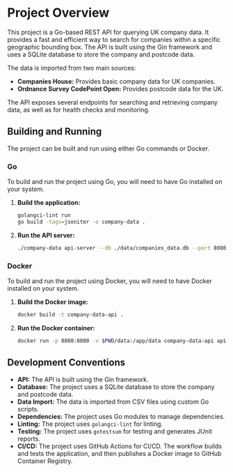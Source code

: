 # Project Overview

This project is a Go-based REST API for querying UK company data. It provides a fast and efficient way to search for companies within a specific geographic bounding box. The API is built using the Gin framework and uses a SQLite database to store the company and postcode data.

The data is imported from two main sources:

*   **Companies House:** Provides basic company data for UK companies.
*   **Ordnance Survey CodePoint Open:** Provides postcode data for the UK.

The API exposes several endpoints for searching and retrieving company data, as well as for health checks and monitoring.

## Building and Running

The project can be built and run using either Go commands or Docker.

### Go

To build and run the project using Go, you will need to have Go installed on your system.

1.  **Build the application:**

    ```sh
    golangci-lint run
    go build -tags=jsoniter -o company-data .
    ```

2.  **Run the API server:**

    ```sh
    ./company-data api-server --db ./data/companies_data.db --port 8080
    ```

### Docker

To build and run the project using Docker, you will need to have Docker installed on your system.

1.  **Build the Docker image:**

    ```sh
    docker build -t company-data-api .
    ```

2.  **Run the Docker container:**

    ```sh
    docker run -p 8080:8080 -v $PWD/data:/app/data company-data-api api-server
    ```

## Development Conventions

*   **API:** The API is built using the Gin framework.
*   **Database:** The project uses a SQLite database to store the company and postcode data.
*   **Data Import:** The data is imported from CSV files using custom Go scripts.
*   **Dependencies:** The project uses Go modules to manage dependencies.
*   **Linting:** The project uses `golangci-lint` for linting.
*   **Testing:** The project uses `gotestsum` for testing and generates JUnit reports.
*   **CI/CD:** The project uses GitHub Actions for CI/CD. The workflow builds and tests the application, and then publishes a Docker image to GitHub Container Registry.

